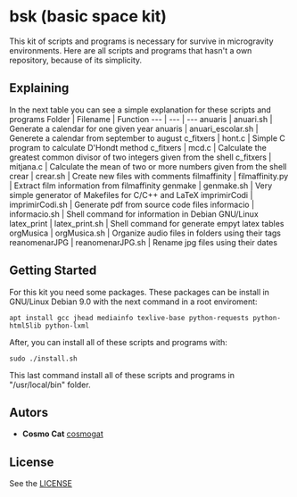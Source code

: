 # bsk (basic space kit)
This kit of scripts and programs is necessary for survive in microgravity environments. Here are all scripts and programs that hasn't a own repository, because of its simplicity.

## Explaining
In the next table you can see a simple explanation for these scripts and programs
Folder | Filename | Function
--- | --- | ---
anuaris | anuari.sh | Generate a calendar for one given year
anuaris | anuari_escolar.sh | Generete a calendar from september to august
c_fitxers | hont.c | Simple C program to calculate D'Hondt method
c_fitxers | mcd.c | Calculate the greatest common divisor of two integers given from the shell
c_fitxers | mitjana.c | Calculate the mean of two or more numbers given from the shell
crear | crear.sh | Create new files with comments
filmaffinity | filmaffinity.py | Extract film information from filmaffinity
genmake | genmake.sh | Very simple generator of Makefiles for C/C++ and LaTeX
imprimirCodi | imprimirCodi.sh | Generate pdf from source code files
informacio | informacio.sh | Shell command for information in Debian GNU/Linux
latex_print | latex_print.sh | Shell command for generate empyt latex tables
orgMusica | orgMusica.sh | Organize audio files in folders using their tags
reanomenarJPG | reanomenarJPG.sh | Rename jpg files using their dates 
## Getting Started
For this kit you need some packages. These packages can be install in GNU/Linux Debian 9.0 with the next command in a root enviroment:
```
apt install gcc jhead mediainfo texlive-base python-requests python-html5lib python-lxml 
```
After, you can install all of these scripts and programs with:
```
sudo ./install.sh
```
This last command install all of these scripts and programs in "/usr/local/bin" folder.
## Autors
* **Cosmo Cat**  [cosmogat](https://github.com/cosmogat)
## License
See the [LICENSE](LICENSE)